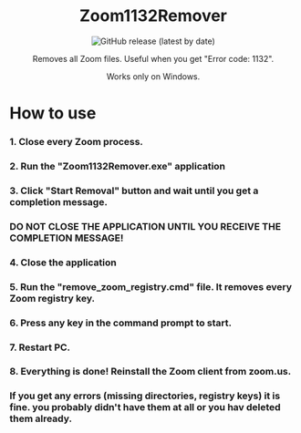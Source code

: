 <h1 align="center">Zoom1132Remover</h1>
<p align="center"><img alt="GitHub release (latest by date)" src="https://img.shields.io/github/v/release/bigos2012/Zoom1132Remover?style=plastic"></p>

<p align="center">Removes all Zoom files. Useful when you get "Error code: 1132".
<p align="center">Works only on Windows.

# How to use
### 1. Close every Zoom process.
### 2. Run the "Zoom1132Remover.exe" application
### 3. Click "Start Removal" button and wait until you get a completion message.
### DO NOT CLOSE THE APPLICATION UNTIL YOU RECEIVE THE COMPLETION MESSAGE!
### 4. Close the application
### 5. Run the "remove_zoom_registry.cmd" file. It removes every Zoom registry key.
### 6. Press any key in the command prompt to start.
### 7. Restart PC.
### 8. Everything is done! Reinstall the Zoom client from zoom.us.

### If you get any errors (missing directories, registry keys) it is fine. you probably didn't have them at all or you hav deleted them already.
